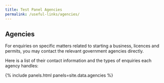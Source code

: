```yaml
---
title: Test Panel Agencies
permalink: /useful-links/agencies/
---
```


##  Agencies

For enquiries on specific matters related to starting a business, licences and permits, you may contact the relevant government agencies directly.

Here is a list of their contact information and the types of enquiries each agency handles:

{% include panels.html panels=site.data.agencies %}
